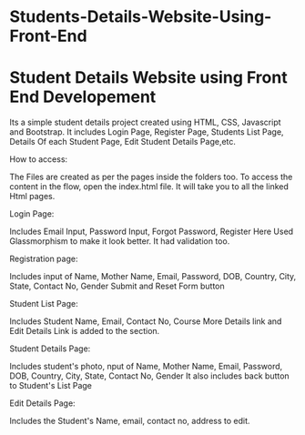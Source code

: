 # Students-Details-Website-Using-Front-End

# Student Details Website using Front End Developement

Its a simple student details project created using HTML, CSS, Javascript and Bootstrap.
It includes Login Page, Register Page, Students List Page, Details Of each Student Page, Edit Student Details Page,etc.

How to access:


The Files are created as per the pages inside the folders too.
To access the content in the flow, open the index.html file. It will take you to all the linked Html pages.


Login Page:

Includes Email Input, Password Input, Forgot Password, Register Here
Used Glassmorphism to make it look better.
It had validation too.

Registration page:

Includes input of Name, Mother Name, Email, Password, DOB, Country, City, State, Contact No, Gender
Submit and Reset Form button

Student List Page:

Includes Student Name, Email, Contact No, Course
More Details link and Edit Details Link is added to the section.

Student Details Page:

Includes student's photo,  nput of Name, Mother Name, Email, Password, DOB, Country, City, State, Contact No, Gender
It also includes back button to Student's List Page


Edit Details Page:

Includes the Student's Name, email, contact no, address to edit.



